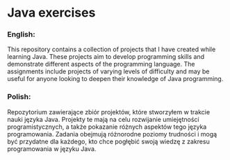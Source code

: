 # Java exercises

### English:
This repository contains a collection of projects that I have created while learning Java. These projects aim to develop programming skills and demonstrate different aspects of the programming language. The assignments include projects of varying levels of difficulty and may be useful for anyone looking to deepen their knowledge of Java programming.

### Polish:
Repozytorium zawierające zbiór projektów, które stworzyłem w trakcie nauki języka Java. Projekty te mają na celu rozwijanie umiejętności programistycznych, a także pokazanie różnych aspektów tego języka programowania. Zadania obejmują różnorodne poziomy trudności i mogą być przydatne dla każdego, kto chce pogłębić swoją wiedzę z zakresu programowania w języku Java.
